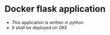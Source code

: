 #   Docker flask application

- This application is written in python 
- It shall be deployed on GKE